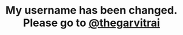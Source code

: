 <h1 align="center">My username has been changed. Please go to <a href="https://github.com/thegarvitrai" target="_blank">@thegarvitrai</a></h1>
